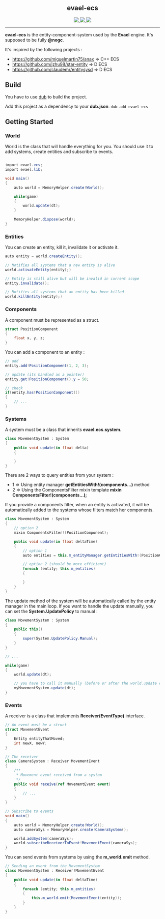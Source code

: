 <!-- LOGO -->
<p align="center">
  <h2 align="center">evael-ecs</h2>
  <p align="center">
    <a href="https://github.com/evael-dev/evael-lib/actions">
        <img src="https://github.com/evael-dev/evael-lib/workflows/Tests/badge.svg">
    </a>
    <a href="https://codecov.io/gh/evael-dev/evael-ecs">
        <img src="https://codecov.io/gh/evael-dev/evael-ecs/branch/master/graph/badge.svg" />
    </a>
    <img src="https://img.shields.io/github/license/evael-dev/evael-ecs">
    <br />
  </p>
</p>

- - -

**evael-ecs** is the entity-component-system used by the **Evael** engine. It's supposed to be fully **@nogc**.

It's inspired by the following projects : 

* https://github.com/miguelmartin75/anax  => C++ ECS
* https://github.com/jzhu98/star-entity   => D ECS
* https://github.com/claudemr/entitysysd  => D ECS

## Build

You have to use [dub](https://code.dlang.org/download) to build the project.

Add this project as a dependency to your **dub.json**: `dub add evael-ecs`

## Getting Started
### World

World is the class that will handle everything for you. You should use it to add systems, create entities and subscribe to events.

```cs

import evael.ecs;
import evael.lib;

void main()
{
    auto world = MemoryHelper.create!World();

    while(game)
    {
        world.update(dt);
    }
    
    MemoryHelper.dispose(world);
}
```

### Entities

You can create an entity, kill it, invalidate it or activate it.

```cs
auto entity = world.createEntity();

// Notifies all systems that a new entity is alive
world.activateEntity(entity);)

// Entity is still alive but will be invalid in current scope
entity.invalidate();

// Notifies all systems that an entity has been killed
world.killEntity(entity);)

```

### Components

A component must be represented as a struct.

```cs
struct PositionComponent
{
    float x, y, z;
}
```

You can add a component to an entity :

```cs
// add
entity.add!PositionComponent(1, 2, 3);

// update (its handled as a pointer)
entity.get!PositionComponent().y = 50;

// check
if(entity.has!PositionComponent())
{
    // ...
}
```
### Systems

A system must be a class that inherits **evael.ecs.system**.

```cs
class MovementSystem : System
{
    public void update(in float delta)
    {

    }
}
```

There are 2 ways to query entities from your system : 

* 1 => Using entity manager **getEntitiesWith!(components...)** method
* 2 => Using the ComponentsFilter mixin template **mixin ComponentsFilter!(components...);**

If you provide a components filter, when an entity is activated, it will be automatically added to the systems whose filters match her components.

```cs
class MovementSystem : System
{
    // option 2
    mixin ComponentsFilter!(PositionComponent);

    public void update(in float deltaTime)
    {
        // option 1
        auto entities = this.m_entityManager.getEntitiesWith!(PositionComponent);

        // option 2 (should be more efficient)
        foreach (entity; this.m_entities)
        {

        }
    }
}
```
The update method of the system will be automatically called by the entity manager in the main loop. If you want to handle the update manually, you can set the **System.UpdatePolicy** to manual :

```cs
class MovementSystem : System
{
    public this()
    {
        super(System.UpdatePolicy.Manual);
    }
}

// ...

while(game)
{
    world.update(dt);

    // you have to call it manually (before or after the world.update call)
    myMovementSystem.update(dt);
}
```

### Events

A receiver is a class that implements **Receiver(EventType)** interface.

```cs
// An event must be a struct
struct MovementEvent
{
    Entity entityThatMoved;
    int newX, newY;
}

// The receiver
class CameraSystem : Receiver!MovementEvent
{
    /**
     * Movement event received from a system
     */
    public void receive(ref MovementEvent event)
    {
        // ...
    }
}

// Subscribe to events
void main()
{
    auto world = MemoryHelper.create!World();
    auto cameraSys = MemoryHelper.create!CameraSystem();

    world.addSystem(cameraSys);
    world.subscribeReceiverToEvent!MovementEvent(cameraSys);
}
```

You can send events from systems by using the **m_world.emit** method.

```cs
// Sending an event from the MovementSystem
class MovementSystem : Receiver!MovementEvent
{
    public void update(in float deltaTime)
    {
        foreach (entity; this.m_entities)
        {
            this.m_world.emit(MovementEvent(entity));
        }
    }
}
```